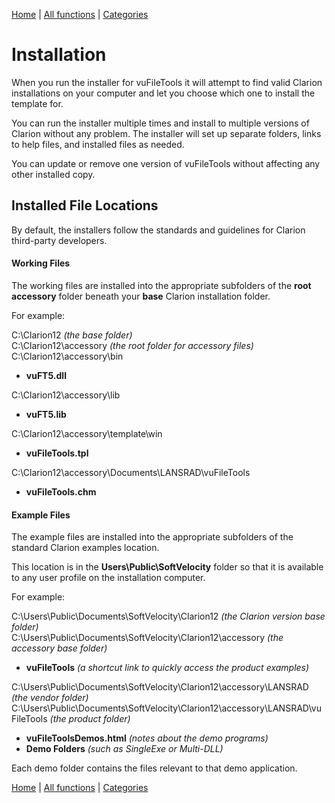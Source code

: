 [Home](../index.md) | [All functions](../all-functions.md) | [Categories](../categories/index.md)

# Installation

When you run the installer for vuFileTools it will attempt to find valid Clarion installations on your computer and let you choose which one to install the template for.

You can run the installer multiple times and install to multiple versions of Clarion without any problem. The installer will set up separate folders, links to help files, and installed files as needed.

You can update or remove one version of vuFileTools without affecting any other installed copy.

## Installed File Locations

By default, the installers follow the standards and guidelines for Clarion third-party developers.

#### Working Files
The working files are installed into the appropriate subfolders of the **root accessory** folder beneath your **base** Clarion installation folder.  

For example:

C:\Clarion12 *(the base folder)*  
C:\Clarion12\accessory *(the root folder for accessory files)*  
C:\Clarion12\accessory\bin  

- **vuFT5.dll**  

C:\Clarion12\accessory\lib  

- **vuFT5.lib**  

C:\Clarion12\accessory\template\win  

- **vuFileTools.tpl**  

C:\Clarion12\accessory\Documents\LANSRAD\vuFileTools  

- **vuFileTools.chm**  

#### Example Files

The example files are installed into the appropriate subfolders of the standard Clarion examples location.

This location is in the **Users\Public\SoftVelocity** folder so that it is available to any user profile on the installation computer.

For example:

C:\Users\Public\Documents\SoftVelocity\Clarion12 *(the Clarion version base folder)*  
C:\Users\Public\Documents\SoftVelocity\Clarion12\accessory *(the accessory base folder)*  

- **vuFileTools** *(a shortcut link to quickly access the product examples)*

C:\Users\Public\Documents\SoftVelocity\Clarion12\accessory\LANSRAD *(the vendor folder)*  
C:\Users\Public\Documents\SoftVelocity\Clarion12\accessory\LANSRAD\vuFileTools *(the product folder)*  

- **vuFileToolsDemos.html** *(notes about the demo programs)*  
- **Demo Folders** *(such as SingleExe or Multi-DLL)*  

Each demo folder contains the files relevant to that demo application.

[Home](../index.md) | [All functions](../all-functions.md) | [Categories](../categories/index.md)